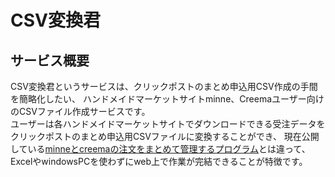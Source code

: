 # CSV変換君

## サービス概要
CSV変換君というサービスは、クリックポストのまとめ申込用CSV作成の手間を簡略化したい、
ハンドメイドマーケットサイトminne、Creemaユーザー向けのCSVファイル作成サービスです。<br>
ユーザーは各ハンドメイドマーケットサイトでダウンロードできる受注データをクリックポストのまとめ申込用CSVファイルに変換することができ、
現在公開している[minneとcreemaの注文をまとめて管理するプログラム](https://zenn.dev/ryo427/articles/6385c43520a4b8)とは違って、
ExcelやwindowsPCを使わずにweb上で作業が完結できることが特徴です。
